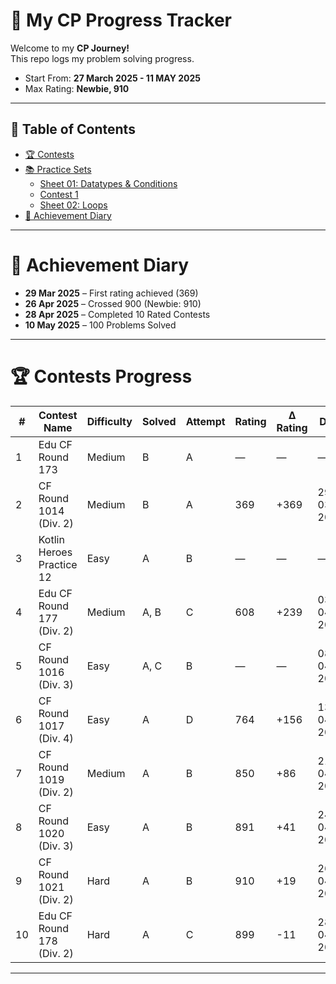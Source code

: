 # 🚀 My CP Progress Tracker

Welcome to my  **CP Journey!**  
This repo logs my problem solving progress.

- Start From: **27 March 2025 - 11 MAY 2025**
- Max Rating: **Newbie, 910**
---

## 📑 Table of Contents

- [🏆 Contests](#-contests)
- [📚 Practice Sets](#-practice-sets-1)
  - [Sheet 01: Datatypes & Conditions](#sheet-01-datatypes--conditions)
  - [Contest 1](#contest-01)
  - [Sheet 02: Loops](#sheet-02-loops)
- [🏅 Achievement Diary](#-achievement-diary)

---

# 🏅 Achievement Diary

- **29 Mar 2025** – First rating achieved (369)
- **26 Apr 2025** – Crossed 900 (Newbie: 910)
- **28 Apr 2025** – Completed 10 Rated Contests
- **10 May 2025** – 100 Problems Solved

--- 


# 🏆 Contests Progress

| #   | Contest Name                        | Difficulty | Solved | Attempt | Rating | Δ Rating | Date       |
|-----|-------------------------------------|------------|--------|---------|--------|----------|------------|
| 1   | Edu CF Round 173                    | Medium     | B      | A       | —      | —        | —          |
| 2   | CF Round 1014 (Div. 2)              | Medium     | B      | A       | 369    | +369     | 29-03-2025 |
| 3   | Kotlin Heroes Practice 12           | Easy       | A      | B       | —      | —        | —          |
| 4   | Edu CF Round 177 (Div. 2)           | Medium     | A, B   | C       | 608    | +239     | 03-04-2025 |
| 5   | CF Round 1016 (Div. 3)              | Easy       | A, C   | B       | —      | —        | 08-04-2025 |
| 6   | CF Round 1017 (Div. 4)              | Easy       | A      | D       | 764    | +156     | 13-04-2025 |
| 7   | CF Round 1019 (Div. 2)              | Medium     | A      | B       | 850    | +86      | 21-04-2025 |
| 8   | CF Round 1020 (Div. 3)              | Easy       | A      | B       | 891    | +41      | 24-04-2025 |
| 9   | CF Round 1021 (Div. 2)              | Hard       | A      | B       | 910    | +19      | 26-04-2025 |
| 10  | Edu CF Round 178 (Div. 2)           | Hard       | A      | C       | 899    | -11      | 28-04-2025 |

---

